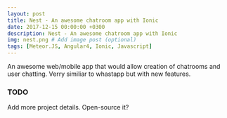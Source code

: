 ```yaml
---
layout: post
title: Nest - An awesome chatroom app with Ionic
date: 2017-12-15 00:00:00 +0300
description: Nest - An awesome chatroom app with Ionic
img: nest.png # Add image post (optional)
tags: [Meteor.JS, Angular4, Ionic, Javascript] 
---
```


An awesome web/mobile app that would allow creation of chatrooms and user chatting. Verry similiar to whastapp but with new features.

###  TODO
Add more project details.
Open-source it?




